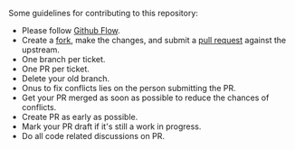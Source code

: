 Some guidelines for contributing to this repository:

- Please follow [Github Flow](https://docs.github.com/en/get-started/quickstart/github-flow).
- Create a [fork](https://docs.github.com/en/pull-requests/collaborating-with-pull-requests/working-with-forks/about-forks), make the changes, and submit a [pull request](https://docs.github.com/en/pull-requests/collaborating-with-pull-requests/proposing-changes-to-your-work-with-pull-requests/about-pull-requests) against the upstream.
- One branch per ticket.
- One PR per ticket.
- Delete your old branch.
- Onus to fix conflicts lies on the person submitting the PR.
- Get your PR merged as soon as possible to reduce the chances of conflicts.
- Create PR as early as possible.
- Mark your PR draft if it's still a work in progress.
- Do all code related discussions on PR.
